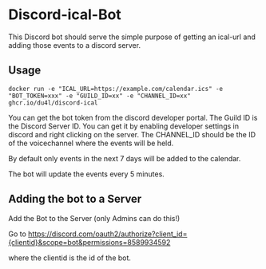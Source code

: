 # Discord-ical-Bot

This Discord bot should serve the simple purpose of getting an ical-url and adding those events to a discord server.

## Usage

```
docker run -e "ICAL_URL=https://example.com/calendar.ics" -e "BOT_TOKEN=xxx" -e "GUILD_ID=xx" -e "CHANNEL_ID=xx" ghcr.io/du4l/discord-ical
```
 
You can get the bot token from the discord developer portal. The Guild ID is the Discord Server ID. You can get it by enabling developer settings in discord and right clicking on the server. The CHANNEL_ID should be the ID of the voicechannel where the events will be held.

By default only events in the next 7 days will be added to the calendar.

The bot will update the events every 5 minutes.

## Adding the bot to a Server

Add the Bot to the Server (only Admins can do this!)

Go to https://discord.com/oauth2/authorize?client_id={clientid}&scope=bot&permissions=8589934592

where the clientid is the id of the bot.
